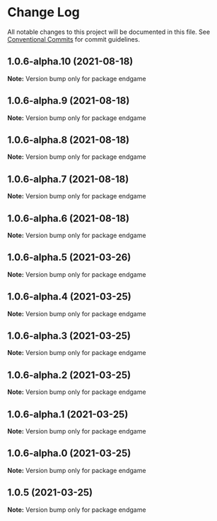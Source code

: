 # Change Log

All notable changes to this project will be documented in this file.
See [Conventional Commits](https://conventionalcommits.org) for commit guidelines.

## 1.0.6-alpha.10 (2021-08-18)

**Note:** Version bump only for package endgame





## 1.0.6-alpha.9 (2021-08-18)

**Note:** Version bump only for package endgame





## 1.0.6-alpha.8 (2021-08-18)

**Note:** Version bump only for package endgame





## 1.0.6-alpha.7 (2021-08-18)

**Note:** Version bump only for package endgame





## 1.0.6-alpha.6 (2021-08-18)

**Note:** Version bump only for package endgame





## 1.0.6-alpha.5 (2021-03-26)

**Note:** Version bump only for package endgame





## 1.0.6-alpha.4 (2021-03-25)

**Note:** Version bump only for package endgame





## 1.0.6-alpha.3 (2021-03-25)

**Note:** Version bump only for package endgame





## 1.0.6-alpha.2 (2021-03-25)

**Note:** Version bump only for package endgame





## 1.0.6-alpha.1 (2021-03-25)

**Note:** Version bump only for package endgame





## 1.0.6-alpha.0 (2021-03-25)

**Note:** Version bump only for package endgame





## 1.0.5 (2021-03-25)

**Note:** Version bump only for package endgame
